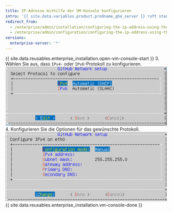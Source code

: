 ```yaml
---
title: IP-Adresse mithilfe der VM-Konsole konfigurieren
intro: '{{ site.data.variables.product.prodname_ghe_server }} ruft standardmäßig Netzwerkeinstellungen über das Dynamic Host Configuration Protocol (DHCP) ab. Wenn Ihre Plattform sie unterstützt oder falls DHCP nicht verfügbar ist, können Sie die Netzwerkeinstellungen auch mithilfe der VM-Konsole konfigurieren.'
redirect_from:
  - /enterprise/admin/installation/configuring-the-ip-address-using-the-virtual-machine-console
  - /enterprise/admin/configuration/configuring-the-ip-address-using-the-virtual-machine-console
versions:
  enterprise-server: '*'
---
```


{{ site.data.reusables.enterprise_installation.open-vm-console-start }}
3. Wählen Sie aus, dass `IPv4`- oder `IPv6`-Protokoll zu konfigurieren. ![Auswahloptionen für das IPv4- oder für das IPv6-Protokoll](/assets/images/enterprise/network-configuration/IPv4-or-IPv6-protocol.png)
4. Konfigurieren Sie die Optionen für das gewünschte Protokoll. ![Menü mit IP-Protokolloptionen](/assets/images/enterprise/network-configuration/network-settings-selection.png)
{{ site.data.reusables.enterprise_installation.vm-console-done }}
